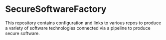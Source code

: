 # SecureSoftwareFactory
This repository contains configuration and links to various repos to produce a variety of software technologies connected via a pipeline to produce secure software.
